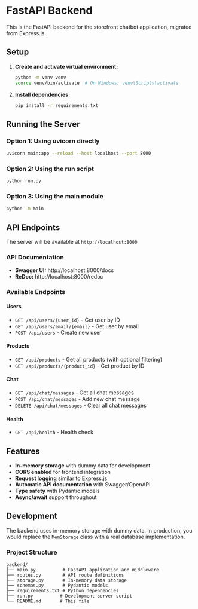 # FastAPI Backend

This is the FastAPI backend for the storefront chatbot application, migrated from Express.js.

## Setup

1. **Create and activate virtual environment:**
   ```bash
   python -m venv venv
   source venv/bin/activate  # On Windows: venv\Scripts\activate
   ```

2. **Install dependencies:**
   ```bash
   pip install -r requirements.txt
   ```

## Running the Server

### Option 1: Using uvicorn directly
```bash
uvicorn main:app --reload --host localhost --port 8000
```

### Option 2: Using the run script
```bash
python run.py
```

### Option 3: Using the main module
```bash
python -m main
```

## API Endpoints

The server will be available at `http://localhost:8000`

### API Documentation
- **Swagger UI:** http://localhost:8000/docs
- **ReDoc:** http://localhost:8000/redoc

### Available Endpoints

#### Users
- `GET /api/users/{user_id}` - Get user by ID
- `GET /api/users/email/{email}` - Get user by email
- `POST /api/users` - Create new user

#### Products
- `GET /api/products` - Get all products (with optional filtering)
- `GET /api/products/{product_id}` - Get product by ID

#### Chat
- `GET /api/chat/messages` - Get all chat messages
- `POST /api/chat/messages` - Add new chat message
- `DELETE /api/chat/messages` - Clear all chat messages

#### Health
- `GET /api/health` - Health check

## Features

- **In-memory storage** with dummy data for development
- **CORS enabled** for frontend integration
- **Request logging** similar to Express.js
- **Automatic API documentation** with Swagger/OpenAPI
- **Type safety** with Pydantic models
- **Async/await** support throughout

## Development

The backend uses in-memory storage with dummy data. In production, you would replace the `MemStorage` class with a real database implementation.

### Project Structure
```
backend/
├── main.py          # FastAPI application and middleware
├── routes.py        # API route definitions
├── storage.py       # In-memory data storage
├── schemas.py       # Pydantic models
├── requirements.txt # Python dependencies
├── run.py          # Development server script
└── README.md       # This file
``` 